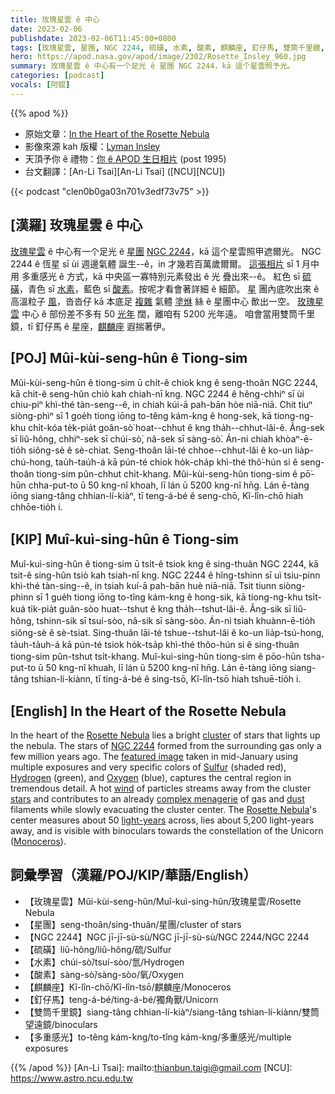 ```yaml
---
title: 玫瑰星雲 ê 中心
date: 2023-02-06
publishdate: 2023-02-06T11:45:00+0800
tags: [玫瑰星雲, 星團, NGC 2244, 硫磺, 水素, 酸素, 麒麟座, 釘仔馬, 雙筒千里鏡, 多重感光]
hero: https://apod.nasa.gov/apod/image/2302/Rosette_Insley_960.jpg
summary: 玫瑰星雲 ê 中心有一个足光 ê 星團 NGC 2244，kā 這个星雲照予光。
categories: [podcast]
vocals: [阿錕]
---
```


{{% apod %}}

- 原始文章：[In the Heart of the Rosette Nebula](https://apod.nasa.gov/apod/ap230206.html)
- 影像來源 kah 版權：[Lyman Insley](https://www.instagram.com/adastro_tothestars/)
- 天頂予你 ê 禮物：[你 ê APOD 生日相片](https://apod.nasa.gov/apod/calendar/allyears.html) (post 1995)
- 台文翻譯：[An-Li Tsai][An-Li Tsai] ([NCU][NCU])

{{< podcast "clen0b0ga03n701v3edf73v75" >}}

## [漢羅] 玫瑰星雲 ê 中心
[玫瑰星雲][Rosette Nebula] ê 中心有一个足光 ê [星團][cluster] [NGC 2244][NGC 2244]，kā 這个星雲照甲遮爾光。
NGC 2244 ê 恆星 sī ùi 週邊氣體 誕生--ê，in 才幾若百萬歲爾爾。
[這張相片][featured image] sī 1 月中 用 多重感光 ê 方式，kā 中央區一寡特別元素發出 ê 光 疊出來--ê。
紅色 sī [硫磺][Sulfur]，青色 sī [水素][Hydrogen]，藍色 sī [酸素][Oxygen]。按呢才看會著詳細 ê 細節。
[星][stars] 團內底吹出來 ê 高溫粒子 [風][wind]，沓沓仔 kā 本底足 [複雜][complex menagerie] 氣體 [塗烌][dust] 絲 ê 星團中心 歕出一空。
[玫瑰星雲][Rosette Nebula] 中心 ê 部份差不多有 50 [光年][light-years] 闊，離咱有 5200 光年遠。
咱會當用雙筒千里鏡，tī 釘仔馬 ê 星座，[麒麟座][Monoceros] 遐揣著伊。

## [POJ] Mûi-kùi-seng-hûn ê Tiong-sim
Mûi-kùi-seng-hûn ê tiong-sim ū chi̍t-ê chiok kng ê seng-thoân NGC 2244, kā chit-ê seng-hûn chiò kah chiah-nī kng.
NGC 2244 ê hêng-chhiⁿ sī ùi chiu-piⁿ khì-thé tàn-seng--ê, in chiah kúi-ā pah-bān hòe niā-niā.
Chit tiuⁿ siòng-phìⁿ sī 1 goe̍h tiong iōng to-têng kám-kng ê hong-sek, kā tiong-ng-khu chi̍t-kóa te̍k-pia̍t goân-sò͘ hoat--chhut ê kng tha̍h--chhut-lâi-ê.
Âng-sek sī liû-hông, chhiⁿ-sek sī chúi-sò͘, nâ-sek sī sàng-sò͘.
Án-ni chiah khòaⁿ-ē-tio̍h siông-sè ê sè-chiat.
Seng-thoân lāi-té chhoe--chhut-lâi ê ko-un lia̍p-chú-hong, tau̍h-tau̍h-á kā pún-té chiok ho̍k-cha̍p khì-thé thô͘-hún si ê seng-thoân tiong-sim pûn-chhut chi̍t-khang.
Mûi-kùi-seng-hûn tiong-sim ê pō͘-hūn chha-put-to ū 50 kng-nî khoah, lī lán ū 5200 kng-nî hn̄g.
Lán ē-tàng iōng siang-tâng chhian-lí-kiàⁿ, tī teng-á-bé ê seng-chō, Kî-lîn-chō hiah chhōe-tio̍h i.


## [KIP] Muî-kuì-sing-hûn ê Tiong-sim
Muî-kuì-sing-hûn ê tiong-sim ū tsi̍t-ê tsiok kng ê sing-thuân NGC 2244, kā tsit-ê sing-hûn tsiò kah tsiah-nī kng.
NGC 2244 ê hîng-tshinn sī uì tsiu-pinn khì-thé tàn-sing--ê, in tsiah kuí-ā pah-bān huè niā-niā.
Tsit tiunn siòng-phìnn sī 1 gue̍h tiong iōng to-tîng kám-kng ê hong-sik, kā tiong-ng-khu tsi̍t-kuá ti̍k-pia̍t guân-sòo huat--tshut ê kng tha̍h--tshut-lâi-ê.
Âng-sik sī liû-hông, tshinn-sik sī tsuí-sòo, nâ-sik sī sàng-sòo.
Án-ni tsiah khuànn-ē-tio̍h siông-sè ê sè-tsiat.
Sing-thuân lāi-té tshue--tshut-lâi ê ko-un lia̍p-tsú-hong, ta̍uh-ta̍uh-á kā pún-té tsiok ho̍k-tsa̍p khì-thé thôo-hún si ê sing-thuân tiong-sim pûn-tshut tsi̍t-khang.
Muî-kuì-sing-hûn tiong-sim ê pōo-hūn tsha-put-to ū 50 kng-nî khuah, lī lán ū 5200 kng-nî hn̄g.
Lán ē-tàng iōng siang-tâng tshian-lí-kiànn, tī ting-á-bé ê sing-tsō, Kî-lîn-tsō hiah tshuē-tio̍h i.

## [English] In the Heart of the Rosette Nebula
In the heart of the [Rosette Nebula][Rosette Nebula] lies a bright [cluster][cluster] of stars that lights up the nebula.
The stars of [NGC 2244][NGC 2244] formed from the surrounding gas only a few million years ago.
The [featured image][featured image] taken in mid-January using multiple exposures and very specific colors of [Sulfur][Sulfur] (shaded red), [Hydrogen][Hydrogen] (green), and [Oxygen][Oxygen] (blue), captures the central region in tremendous detail.
A hot [wind][wind] of particles streams away from the cluster [stars][stars] and contributes to an already [complex menagerie][complex menagerie] of gas and [dust][dust] filaments while slowly evacuating the cluster center.
The [Rosette Nebula][Rosette Nebula]'s center measures about 50 [light-years][light-years] across, lies about 5,200 light-years away, and is visible with binoculars towards the constellation of the Unicorn ([Monoceros][Monoceros]).


## 詞彙學習（漢羅/POJ/KIP/華語/English）
- 【玫瑰星雲】Mûi-kùi-seng-hûn/Muî-kuì-sing-hûn/玫瑰星雲/Rosette Nebula
- 【星團】seng-thoân/sing-thuân/星團/cluster of stars
- 【NGC 2244】NGC jī-jī-sù-sù/NGC jī-jī-sù-sù/NGC 2244/NGC 2244
- 【硫磺】liû-hông/liû-hông/硫/Sulfur
- 【水素】chúi-sò͘/tsuí-sòo/氫/Hydrogen
- 【酸素】sàng-sò͘/sàng-sòo/氧/Oxygen
- 【麒麟座】Kî-lîn-chō/Kî-lîn-tsō/麒麟座/Monoceros
- 【釘仔馬】teng-á-bé/ting-á-bé/獨角獸/Unicorn
- 【雙筒千里鏡】siang-tâng chhian-lí-kiàⁿ/siang-tâng tshian-lí-kiànn/雙筒望遠鏡/binoculars
- 【多重感光】to-têng kám-kng/to-tîng kám-kng/多重感光/multiple exposures


{{% /apod %}}
[An-Li Tsai]: mailto:thianbun.taigi@gmail.com
[NCU]: https://www.astro.ncu.edu.tw

[copyright]: https://apod.nasa.gov/apod/fap/lib/about_apod.html#srapply
[License]: https://creativecommons.org/licenses/by/2.0/

[Rosette Nebula]:https://apod.nasa.gov/apod/ap170214.html
[cluster]:https://en.wikipedia.org/wiki/Open_cluster
[NGC 2244]:https://www.youtube.com/watch?v=rQ4n2HjppWo
[featured image]:https://www.instagram.com/p/CnbqDHYuaxf/
[Sulfur]:https://periodic.lanl.gov/16.shtml
[Hydrogen]:https://periodic.lanl.gov/1.shtml
[Oxygen]:https://periodic.lanl.gov/8.shtml
[wind]:https://astronomy.swin.edu.au/cosmos/s/stellar+winds
[stars]:https://science.nasa.gov/astrophysics/focus-areas/how-do-stars-form-and-evolve
[complex menagerie]:https://assets3.thrillist.com/v1/image/2499821/414x310/scale;jpeg_quality=65.jpg
[dust]:https://www.science.org/doi/10.1126/science.1130423
[Rosette Nebula]:https://apod.nasa.gov/apod/ap210214.html
[light-years]:https://spaceplace.nasa.gov/light-year/en/
[Monoceros]:https://en.wikipedia.org/wiki/Monoceros


